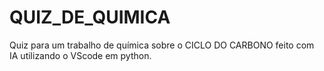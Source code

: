 # QUIZ_DE_QUIMICA
Quiz para um trabalho de química sobre o CICLO DO CARBONO feito com IA utilizando o VScode em python.
